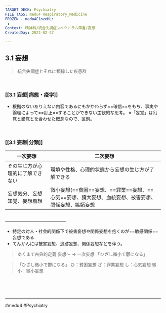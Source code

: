 ```yaml
---
TARGET DECK: Psychiatry
FILE TAGS: medu4 Respiratory_Medicine
FROZEN - medu4ClozeHL:
 : 
Context: 精神科/統合失調症スペクトラム障害/妄想
CreatedDay: 2022-02-27

---
```


## 3.1 妄想

>統合失調症とそれに類縁した疾患群


<br>

### [[3.1 妄想|病態・疫学]]
* 根拠のないありえない内容であるにもかかわらず==確信==をもち、事実や論理によって==訂正==することができない主観的な思考。
※「妄覚」は幻覚と錯覚とを合わせた概念なので、区別。
<!--ID: 1646551924622-->



<br>

### [[3.1 妄想|分類]]
|一次妄想|二次妄想|
|---|---|
|その生じ方が心理的に了解できない|環境や性格、心理的状態から妄想の生じ方が了解できる|
|妄想気分、妄想知覚、妄想着想|微小妄想(==貧困==妄想、==罪業==妄想、==心気==妄想、誇大妄想、血統妄想、被害妄想、関係妄想、嫉妬妄想|
#### ＿＿＿＿＿＿＿＿＿＿＿＿＿＿
* 特定の対人・社会的関係下で被害妄想や関係妄想を抱くのが==敏感関係==妄想である
* てんかんには被害妄想、追跡妄想、関係妄想などを伴う。
>あくまで古典的定義
>妄想〜 → 一次妄想
>「ひざし微小で鬱になる」
<!--ID: 1646551924632-->

>「ひざし微小で鬱になる」
ひ：貧困妄想
ざ：罪業妄想
し：心気妄想
微小：微小妄想


<br><br><br>

---
#medu4 #Psychiatry